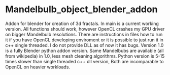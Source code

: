 # Mandelbulb_object_blender_addon
Addon for blender for creation of 3d fractals.
In main is a current working version. All functions should work, however OpenCL crashes my GPU driver on bigger Mandelbulb resolutions.
There are instructions in files how to run it if you have OpenCL developing enviroment or it is possible to just run it in c++ single threaded. I do not provide DLL as of now it has bugs.
Version 1.0 is a fully Blender python addon version. Same Mandelbubs are available (all from wikipedia) in 1.0, less mesh cleaning algorithms. Python version is 5-15 times slower than single threaded c++ dll version, Both are incomparable to OpenCL on heavier workloads.

